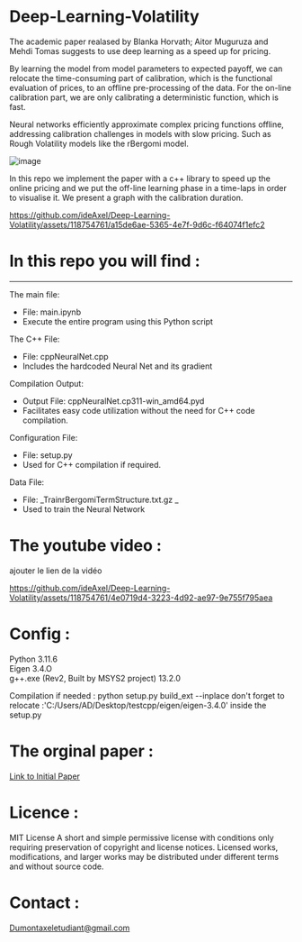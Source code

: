 

# Deep-Learning-Volatility


The academic paper realased by Blanka Horvath; Aitor Muguruza and Mehdi Tomas suggests to use deep learning as a speed up for pricing.

By learning the model from model parameters to expected payoff, we can relocate the time-consuming part of calibration, which is the functional evaluation
of prices, to an offline pre-processing of the data. For the on-line calibration part, we are only calibrating a deterministic function, which is fast. 

Neural networks efficiently approximate complex pricing functions offline, addressing calibration challenges in models with slow pricing. 
Such as Rough Volatility models like the rBergomi model.

![image](https://github.com/ideAxel/Deep-Learning-Volatility/assets/118754761/378c5f42-436a-4193-8430-5755b0a2df30)


In this repo we implement the paper with a c++ library to speed up the online pricing and we put the off-line learning phase in a time-laps 
in order to visualise it.
We present a graph with the calibration duration. 



https://github.com/ideAxel/Deep-Learning-Volatility/assets/118754761/a15de6ae-5365-4e7f-9d6c-f64074f1efc2

# In this repo you will find : 
****
The main file:
* File: main.ipynb
* Execute the entire program using this Python script

The C++ File:
* File: cppNeuralNet.cpp
* Includes the hardcoded Neural Net and its gradient

Compilation Output:
* Output File: cppNeuralNet.cp311-win_amd64.pyd
* Facilitates easy code utilization without the need for C++ code compilation.

Configuration File:
* File: setup.py
* Used for C++ compilation if required.
  
Data File:   
* File: _TrainrBergomiTermStructure.txt.gz  _ 
* Used to train the Neural Network    



# The youtube video :
ajouter le lien de la vidéo 


https://github.com/ideAxel/Deep-Learning-Volatility/assets/118754761/4e0719d4-3223-4d92-ae97-9e755f795aea


# Config :
     
Python 3.11.6               
Eigen 3.4.O       
g++.exe (Rev2, Built by MSYS2 project) 13.2.0    
    
Compilation if needed : python setup.py build_ext --inplace don't forget to relocate :'C:/Users/AD/Desktop/testcpp/eigen/eigen-3.4.0' inside the setup.py

# The orginal paper  : 

[Link to Initial Paper](https://papers.ssrn.com/sol3/papers.cfm?abstract_id=3322085)



# Licence :

MIT License
A short and simple permissive license with conditions only requiring preservation of copyright and license notices. Licensed works,      
modifications, and larger works may be distributed under different terms and without source code.   

# Contact : 
Dumontaxeletudiant@gmail.com
